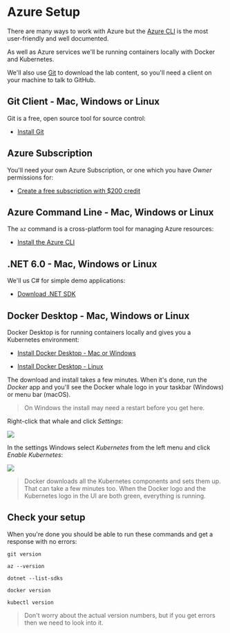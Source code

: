 # Azure Setup

There are many ways to work with Azure but the [Azure CLI]() is the most user-friendly and well documented.

As well as Azure services we'll be running containers locally with Docker and Kubernetes.

We'll also use [Git](https://git-scm.com) to download the lab content, so you'll need a client on your machine to talk to GitHub.

## Git Client - Mac, Windows or Linux

Git is a free, open source tool for source control:

- [Install Git](https://git-scm.com/downloads)

## Azure Subscription

You'll need your own Azure Subscription, or one which you have _Owner_ permissions for:

- [Create a free subscription with $200 credit](https://azure.microsoft.com/en-gb/free/)

## Azure Command Line - Mac, Windows or Linux

The `az` command is a cross-platform tool for managing Azure resources:

- [Install the Azure CLI](https://docs.microsoft.com/en-us/cli/azure/install-azure-cli)

## .NET 6.0 - Mac, Windows or Linux

We'll us C# for simple demo applications:

- [Download .NET SDK](https://dotnet.microsoft.com/en-us/download)

## Docker Desktop - Mac, Windows or Linux

Docker Desktop is for running containers locally and gives you a Kubernetes environment:

- [Install Docker Desktop - Mac or Windows](https://www.docker.com/products/docker-desktop)

- [Install Docker Desktop - Linux ](https://docs.docker.com/desktop/install/linux-install/)

The download and install takes a few minutes. When it's done, run the _Docker_ app and you'll see the Docker whale logo in your taskbar (Windows) or menu bar (macOS).

> On Windows the install may need a restart before you get here.

Right-click that whale and click _Settings_:

![](/img/docker-desktop-settings.png)

In the settings Windows select _Kubernetes_ from the left menu and click _Enable Kubernetes_: 

![](/img/docker-desktop-kubernetes.png)

> Docker downloads all the Kubernetes components and sets them up. That can take a few minutes too. When the Docker logo and the Kubernetes logo in the UI are both green, everything is running.

## Check your setup

When you're done you should be able to run these commands and get a response with no errors:

```
git version

az --version

dotnet --list-sdks

docker version

kubectl version
```

> Don't worry about the actual version numbers, but if you get errors then we need to look into it.